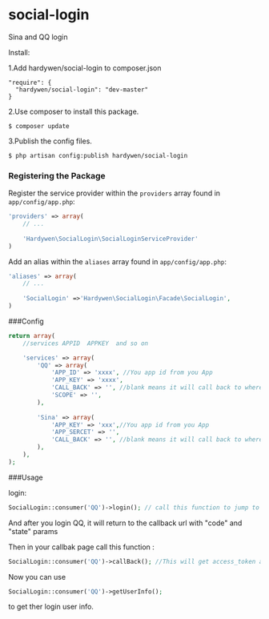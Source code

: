 social-login
============

Sina and QQ login


Install:

1.Add hardywen/social-login to composer.json
```
"require": {
  "hardywen/social-login": "dev-master"
}
```

2.Use composer to install this package.

```
$ composer update
```

3.Publish the config files.
```
$ php artisan config:publish hardywen/social-login
```

### Registering the Package

Register the service provider within the ```providers``` array found in ```app/config/app.php```:
```php
'providers' => array(
	// ...
	
	'Hardywen\SocialLogin\SocialLoginServiceProvider'
)
```

Add an alias within the ```aliases``` array found in ```app/config/app.php```:
```php
'aliases' => array(
	// ...
	
	'SocialLogin' =>'Hardywen\SocialLogin\Facade\SocialLogin',
)
```

###Config

```php
return array(
    //services APPID  APPKEY  and so on

    'services' => array(
        'QQ' => array(
            'APP_ID' => 'xxxx', //You app id from you App
            'APP_KEY' => 'xxxx',
            'CALL_BACK' => '', //blank means it will call back to where you call login() function
            'SCOPE' => '',
        ),
        
        'Sina' => array(
            'APP_KEY' => 'xxx',//You app id from you App
            'APP_SERCET' => '',
            'CALL_BACK' => '', //blank means it will call back to where you call login() function
        ),
    ),
);
```


###Usage

login:
```php
SocialLogin::consumer('QQ')->login(); // call this function to jump to QQ login page.
```

And after you login QQ, it will return to the callback url with "code" and "state" params

Then in your callbak page call this function :  
```php
SocialLogin::consumer('QQ')->callBack(); //This will get access_token and opend_id for you.
```

Now you can use 
```php
SocialLogin::consumer('QQ')->getUserInfo();
```
to get ther login user info.

